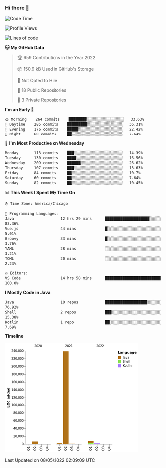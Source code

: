 ### Hi there 👋


<!--START_SECTION:waka-->
![Code Time](http://img.shields.io/badge/Code%20Time-2%2C237%20hrs%209%20mins-blue)

![Profile Views](http://img.shields.io/badge/Profile%20Views-0-blue)

![Lines of code](https://img.shields.io/badge/From%20Hello%20World%20I%27ve%20Written-259%20Thousand%20lines%20of%20code-blue)

**🐱 My GitHub Data** 

> 🏆 659 Contributions in the Year 2022
 > 
> 📦 150.9 kB Used in GitHub's Storage 
 > 
> 🚫 Not Opted to Hire
 > 
> 📜 18 Public Repositories 
 > 
> 🔑 3 Private Repositories  
 > 
**I'm an Early 🐤** 

```text
🌞 Morning    264 commits    ████████░░░░░░░░░░░░░░░░░   33.63% 
🌆 Daytime    285 commits    █████████░░░░░░░░░░░░░░░░   36.31% 
🌃 Evening    176 commits    █████░░░░░░░░░░░░░░░░░░░░   22.42% 
🌙 Night      60 commits     ██░░░░░░░░░░░░░░░░░░░░░░░   7.64%

```
📅 **I'm Most Productive on Wednesday** 

```text
Monday       113 commits    ███░░░░░░░░░░░░░░░░░░░░░░   14.39% 
Tuesday      130 commits    ████░░░░░░░░░░░░░░░░░░░░░   16.56% 
Wednesday    209 commits    ██████░░░░░░░░░░░░░░░░░░░   26.62% 
Thursday     107 commits    ███░░░░░░░░░░░░░░░░░░░░░░   13.63% 
Friday       84 commits     ██░░░░░░░░░░░░░░░░░░░░░░░   10.7% 
Saturday     60 commits     ██░░░░░░░░░░░░░░░░░░░░░░░   7.64% 
Sunday       82 commits     ██░░░░░░░░░░░░░░░░░░░░░░░   10.45%

```


📊 **This Week I Spent My Time On** 

```text
⌚︎ Time Zone: America/Chicago

💬 Programming Languages: 
Java                     12 hrs 29 mins      ████████████████████░░░░░   83.36% 
Vue.js                   44 mins             █░░░░░░░░░░░░░░░░░░░░░░░░   5.01% 
Groovy                   33 mins             █░░░░░░░░░░░░░░░░░░░░░░░░   3.76% 
YAML                     28 mins             ░░░░░░░░░░░░░░░░░░░░░░░░░   3.21% 
TOML                     20 mins             ░░░░░░░░░░░░░░░░░░░░░░░░░   2.23%

🔥 Editors: 
VS Code                  14 hrs 58 mins      █████████████████████████   100.0%

```

**I Mostly Code in Java** 

```text
Java                     10 repos            ███████████████████░░░░░░   76.92% 
Shell                    2 repos             ███░░░░░░░░░░░░░░░░░░░░░░   15.38% 
Kotlin                   1 repo              ██░░░░░░░░░░░░░░░░░░░░░░░   7.69%

```


**Timeline**

![Chart not found](https://raw.githubusercontent.com/powercasgamer/powercasgamer/master/charts/bar_graph.png) 


 Last Updated on 08/05/2022 02:09:09 UTC
<!--END_SECTION:waka-->

